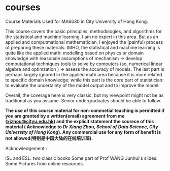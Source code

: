 # courses

Course Materials Used for MA6630 in City University of Hong Kong.

This course covers the basic principles, methodologies, and algorithms for the statistical and machine learning.
I am no expert in this area. But as an applied and computmational mathematician, I enjoyed the (painful) process of preparing  these materials: IMHO, the statistical and machine learning is quite like the applied math:  modelling based on physics or domain knowledge with reasonale assumptions of mechanism -> develop computational techniques tools to solve by computers (so, numerical linear algebra and optimzation )  ->  assess the accuracy of models.  The last part is perhaps largely ignored in the applied math area because it is more related to specific domain knowledge; while this part is the core part of statistician: to evaluate the uncertainty of the model output and to improve the model. 

Overall, the coverage here is very classic, but my viewpoint might not be as traditional as you assume.
Senior undergraduates should be able to follow. 

**The use of this course material for non-commetial teaching is permitted if you are granted by a written(email) agreement from me (xizhou@cityu.edu.hk) and the explicit statement the sourece of this material ( 
Acknowledge to _Dr Xiang Zhou, School of 
Data Science, City University of Hong Kong_). Any commercial use for any form of benefit is not allowed(特别是中国大陆的在线培训班).**

Acknowledgement :  

ISL and ESL: two classic books
Some part of Prof WANG Junhui's slides.
Some Pictures from online resources.

